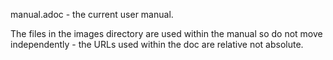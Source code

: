 manual.adoc - the current user manual.

The files in the images directory are used within the manual so do not move independently - the URLs used within the doc are relative not absolute.
